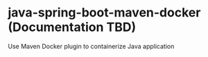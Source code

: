 # java-spring-boot-maven-docker (Documentation TBD)
Use Maven Docker plugin to containerize Java application
